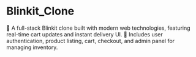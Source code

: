 # Blinkit_Clone
🚀 A full-stack Blinkit clone built with modern web technologies, featuring real-time cart updates and instant delivery UI. 🛒 Includes user authentication, product listing, cart, checkout, and admin panel for managing inventory.
